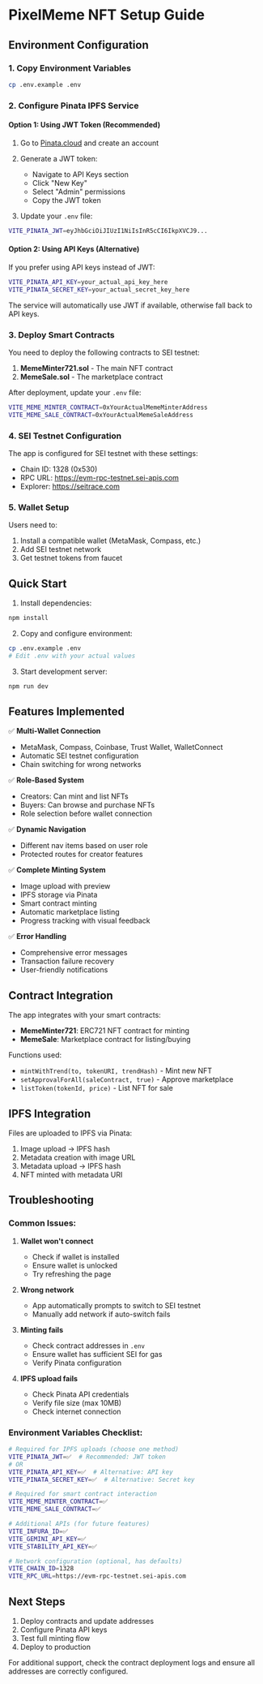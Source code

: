 # PixelMeme NFT Setup Guide

## Environment Configuration

### 1. Copy Environment Variables
```bash
cp .env.example .env
```

### 2. Configure Pinata IPFS Service

#### Option 1: Using JWT Token (Recommended)
1. Go to [Pinata.cloud](https://pinata.cloud) and create an account
2. Generate a JWT token:
   - Navigate to API Keys section
   - Click "New Key" 
   - Select "Admin" permissions
   - Copy the JWT token

3. Update your `.env` file:
```bash
VITE_PINATA_JWT=eyJhbGciOiJIUzI1NiIsInR5cCI6IkpXVCJ9...
```

#### Option 2: Using API Keys (Alternative)
If you prefer using API keys instead of JWT:
```bash
VITE_PINATA_API_KEY=your_actual_api_key_here
VITE_PINATA_SECRET_KEY=your_actual_secret_key_here
```

The service will automatically use JWT if available, otherwise fall back to API keys.

### 3. Deploy Smart Contracts

You need to deploy the following contracts to SEI testnet:

1. **MemeMinter721.sol** - The main NFT contract
2. **MemeSale.sol** - The marketplace contract

After deployment, update your `.env` file:
```bash
VITE_MEME_MINTER_CONTRACT=0xYourActualMemeMinterAddress
VITE_MEME_SALE_CONTRACT=0xYourActualMemeSaleAddress
```

### 4. SEI Testnet Configuration

The app is configured for SEI testnet with these settings:
- Chain ID: 1328 (0x530)
- RPC URL: https://evm-rpc-testnet.sei-apis.com
- Explorer: https://seitrace.com

### 5. Wallet Setup

Users need to:
1. Install a compatible wallet (MetaMask, Compass, etc.)
2. Add SEI testnet network
3. Get testnet tokens from faucet

## Quick Start

1. Install dependencies:
```bash
npm install
```

2. Copy and configure environment:
```bash
cp .env.example .env
# Edit .env with your actual values
```

3. Start development server:
```bash
npm run dev
```

## Features Implemented

✅ **Multi-Wallet Connection**
- MetaMask, Compass, Coinbase, Trust Wallet, WalletConnect
- Automatic SEI testnet configuration
- Chain switching for wrong networks

✅ **Role-Based System**
- Creators: Can mint and list NFTs
- Buyers: Can browse and purchase NFTs
- Role selection before wallet connection

✅ **Dynamic Navigation**
- Different nav items based on user role
- Protected routes for creator features

✅ **Complete Minting System**
- Image upload with preview
- IPFS storage via Pinata
- Smart contract minting
- Automatic marketplace listing
- Progress tracking with visual feedback

✅ **Error Handling**
- Comprehensive error messages
- Transaction failure recovery
- User-friendly notifications

## Contract Integration

The app integrates with your smart contracts:

- **MemeMinter721**: ERC721 NFT contract for minting
- **MemeSale**: Marketplace contract for listing/buying

Functions used:
- `mintWithTrend(to, tokenURI, trendHash)` - Mint new NFT
- `setApprovalForAll(saleContract, true)` - Approve marketplace
- `listToken(tokenId, price)` - List NFT for sale

## IPFS Integration

Files are uploaded to IPFS via Pinata:
1. Image upload → IPFS hash
2. Metadata creation with image URL
3. Metadata upload → IPFS hash
4. NFT minted with metadata URI

## Troubleshooting

### Common Issues:

1. **Wallet won't connect**
   - Check if wallet is installed
   - Ensure wallet is unlocked
   - Try refreshing the page

2. **Wrong network**
   - App automatically prompts to switch to SEI testnet
   - Manually add network if auto-switch fails

3. **Minting fails**
   - Check contract addresses in `.env`
   - Ensure wallet has sufficient SEI for gas
   - Verify Pinata configuration

4. **IPFS upload fails**
   - Check Pinata API credentials
   - Verify file size (max 10MB)
   - Check internet connection

### Environment Variables Checklist:

```bash
# Required for IPFS uploads (choose one method)
VITE_PINATA_JWT=✅  # Recommended: JWT token
# OR
VITE_PINATA_API_KEY=✅  # Alternative: API key
VITE_PINATA_SECRET_KEY=✅  # Alternative: Secret key

# Required for smart contract interaction
VITE_MEME_MINTER_CONTRACT=✅
VITE_MEME_SALE_CONTRACT=✅

# Additional APIs (for future features)
VITE_INFURA_ID=✅
VITE_GEMINI_API_KEY=✅
VITE_STABILITY_API_KEY=✅

# Network configuration (optional, has defaults)
VITE_CHAIN_ID=1328
VITE_RPC_URL=https://evm-rpc-testnet.sei-apis.com
```

## Next Steps

1. Deploy contracts and update addresses
2. Configure Pinata API keys
3. Test full minting flow
4. Deploy to production

For additional support, check the contract deployment logs and ensure all addresses are correctly configured.
